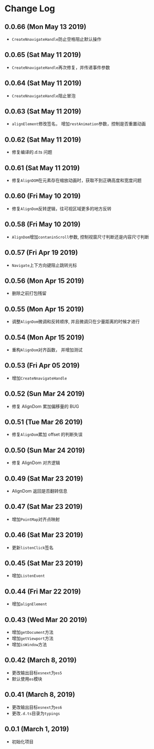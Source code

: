 # Change Log

## 0.0.66 (Mon May 13 2019)

-   `CreateNnavigateHandle`防止空格阻止默认操作

## 0.0.65 (Sat May 11 2019)

-   `CreateNnavigateHandle`再次修复，并传递事件参数

## 0.0.64 (Sat May 11 2019)

-   `CreateNnavigateHandle`阻止冒泡

## 0.0.63 (Sat May 11 2019)

-   `alignElement`修改签名， 增加`restAnimation`参数，控制是否重置动画

## 0.0.62 (Sat May 11 2019)

-   修复编译的.d.ts 问题

## 0.0.61 (Sat May 11 2019)

-   修复`AlignDOM`在元素存在缩放动画时，获取不到正确高度和宽度问题

## 0.0.60 (Fri May 10 2019)

-   修复`AlignDom`反转逻辑，往可视区域更多的地方反转

## 0.0.58 (Fri May 10 2019)

-   `AlignDom`增加`contaninScroll`参数, 控制视窗尺寸判断还是内容尺寸判断

## 0.0.57 (Fri Apr 19 2019)

-   `Navigate`上下方向键阻止跳转光标

## 0.0.56 (Mon Apr 15 2019)

-   删除之前打包残留

## 0.0.55 (Mon Apr 15 2019)

-   调整`AlignDom`微调和反转顺序, 并且微调只在少量距离的时候才进行

## 0.0.54 (Mon Apr 15 2019)

-   重构`AlignDom`对齐函数， 并增加测试

## 0.0.53 (Fri Apr 05 2019)

-   增加`CreateNnavigateHandle`

## 0.0.52 (Sun Mar 24 2019)

-   修复 AlignDom 累加偏移量的 BUG

## 0.0.51 (Tue Mar 26 2019)

-   修复`AlignDom`累加 offset 的判断失误

## 0.0.50 (Sun Mar 24 2019)

-   修复 AlignDom 对齐逻辑

## 0.0.49 (Sat Mar 23 2019)

-   AlignDom 返回是否翻转信息

## 0.0.47 (Sat Mar 23 2019)

-   增加`PointMap`对齐点映射

## 0.0.46 (Sat Mar 23 2019)

-   更新`listenClick`签名

## 0.0.45 (Sat Mar 23 2019)

-   增加`ListenEvent`

## 0.0.44 (Fri Mar 22 2019)

-   增加`alignElement`

## 0.0.43 (Wed Mar 20 2019)

-   增加`getDocument`方法
-   增加`getViewport`方法
-   增加`isWindow`方法

## 0.0.42 (March 8, 2019)

-   更改输出目标`esnext`为`es5`
-   默认使用`es`模块

## 0.0.41 (March 8, 2019)

-   更改输出目标`esnext`为`es6`
-   更改`.d.ts`目录为`typings`

## 0.0.1 (March 1, 2019)

-   初始化项目
